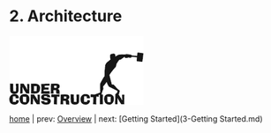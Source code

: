 # 2. Architecture


![Architecture Diagram](images/under-construction.gif?raw=true)


[home](README.md) | prev: [Overview](1-Overview.md) | next: [Getting Started](3-Getting Started.md)
